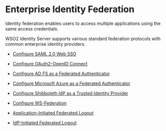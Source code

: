 # Enterprise Identity Federation

Identity federation enables users to access multiple applications using the same access credentials.

WSO2 Identity Server supports various standard federation protocols with common enterprise identity providers.

- [Configure SAML 2.0 Web SSO](../configure-saml-2.0-web-sso/)

- [Configure OAuth2-OpenID Connect](../configure-oauth2-openid-connect/)

- [Configure AD FS as a Federated Authenticator](../configure-ad-fs-as-a-federated-authenticator/)

- [Configure Microsoft Azure as a Federated Authenticator](../microsoft-azure/)

- [Configure Shibboleth IdP as a Trusted Identity Provider](../configure-shibboleth-idp-as-a-trusted-identity-provider/)

- [Configure WS-Federation](../configure-ws-federation)

- [Application-Initiated Federated Logout](../app-initiated-logout)

- [IdP-Initiated Federated Logout](../idp-initiated-logout)
